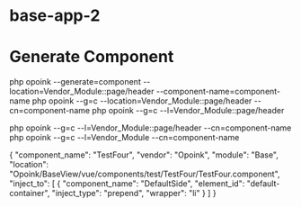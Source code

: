 # base-app-2


# Generate Component
php opoink --generate=component --location=Vendor_Module::page/header --component-name=component-name
php opoink --g=c --location=Vendor_Module::page/header --cn=component-name
php opoink --g=c --l=Vendor_Module::page/header

php opoink --g=c --l=Vendor_Module::page/header --cn=component-name
php opoink --g=c --l=Vendor_Module --cn=component-name


{
    "component_name": "TestFour",
    "vendor": "Opoink",
    "module": "Base",
    "location": "Opoink\/BaseView\/vue\/components\/test\/TestFour\/TestFour.component",
    "inject_to": [
        {
            "component_name": "DefaultSide",
            "element_id": "default-container",
            "inject_type": "prepend",
            "wrapper": "li"
        }
    ]
}